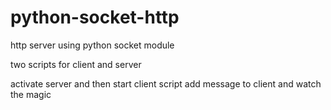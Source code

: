 # python-socket-http
http server using python socket module

two scripts for client and server

activate server and then start client script add message to client and watch the magic
